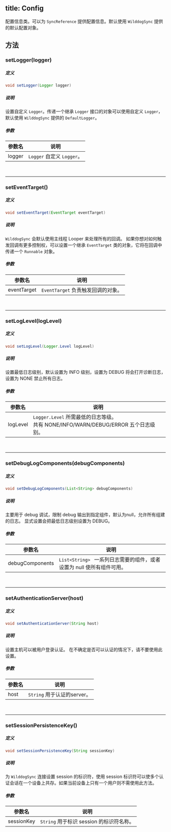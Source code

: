 title:  Config
---
配置信息类。可以为 `SyncReference` 提供配置信息。默认使用 `WilddogSync` 提供的默认配置对象。
## 方法

### setLogger(logger)
##### 定义

```java
void setLogger(Logger logger)
```

##### 说明

设置自定义 `Logger`。传递一个继承 `Logger` 接口的对象可以使用自定义 `Logger`，默认使用 `WilddogSync` 提供的 `DefaultLogger`。

##### 参数


参数名 | 说明
--- | ---
logger | `Logger` 自定义 `Logger`。
</br>

---
### setEventTarget()

##### 定义

```java
void setEventTarget(EventTarget eventTarget)
```

##### 说明

`WilddogSync` 会默认使用主线程 Looper 来处理所有的回调。
如果你想对如何触发回调有更多控制权，可以设置一个继承 `EventTarget` 类的对象，它将在回调中传递一个 `Runnable` 对象。

##### 参数

参数名 | 说明
--- | ---
eventTarget | `EventTarget`  负责触发回调的对象。

</br>

---
### setLogLevel(logLevel)
##### 定义

```java
void setLogLevel(Logger.Level logLevel)
```

##### 说明

设置最低日志级别，默认设置为 INFO 级别，设置为 DEBUG 将会打开诊断日志，设置为 NONE 禁止所有日志。

##### 参数

参数名 | 说明
--- | ---
logLevel | `Logger.Level` 所需最低的日志等级。</br>共有 NONE/INFO/WARN/DEBUG/ERROR 五个日志级别。
</br>

---
### setDebugLogComponents(debugComponents)
##### 定义

```java
void setDebugLogComponents(List<String> debugComponents)
```

##### 说明

主要用于 debug 调试，限制 debug 输出到指定组件，默认为null，允许所有组建的日志。
显式设置会把最低日志级别设置为 DEBUG。

##### 参数

参数名 | 说明
--- | ---
debugComponents | `List<String> ` 一系列日志需要的组件，或者设置为 null 使所有组件可用。
</br>

---
### setAuthenticationServer(host)

##### 定义

```java
void setAuthenticationServer(String host)
```

##### 说明

设置主机可以被用户登录认证。
在不确定是否可以认证的情况下，请不要使用此设置。

##### 参数

参数名 | 说明
--- | ---
host | `String` 用于认证的server。
</br>

---
### setSessionPersistenceKey()

##### 定义

```java
void setSessionPersistenceKey(String sessionKey)
```

##### 说明

为 `WilddogSync` 连接设置 session 的标识符，使用 session 标识符可以使多个认证会话在一个设备上共存。如果当前设备上只有一个用户则不需使用此方法。

##### 参数

参数名 | 说明
--- | ---
sessionKey | `String` 用于标识 session 的标识符名称。
</br>


